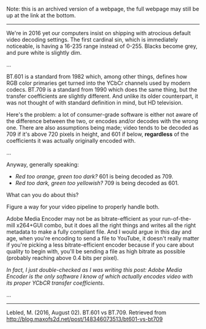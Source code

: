 Note: this is an archived version of a webpage,
the full webpage may still be up at the link at the bottom.

---

We're in 2016 yet our computers insist on shipping with atrocious
default video decoding settings. The first cardinal sin, which is
immediately noticeable, is having a 16-235 range instead of 0-255.
Blacks become grey, and pure white is slightly dim.

...

BT.601
is a standard from 1982 which, among other things, defines how RGB color
primaries get turned into the YCbCr channels used by modern
codecs. BT.709
is a standard from 1990 which does the same thing, but the transfer
coefficients are slightly different. And unlike its older counterpart,
it was not thought of with standard definition in mind, but HD television.

Here's the problem: a lot of consumer-grade software is either not aware
of the difference between the two, or encodes and/or decodes with the
wrong one. There are also assumptions being made; video tends to be
decoded as 709 if it's above 720 pixels in height, and 601 if below,
**regardless** of the coefficients it was actually originally encoded with.

...

Anyway, generally speaking:

  * *Red too orange, green too dark?* 601 is being decoded as 709.
  * *Red too dark, green too yellowish?* 709 is being decoded as 601.

What can you do about this?

Figure a way for your video pipeline to properly handle both.

Adobe Media Encoder may not be as bitrate-efficient as your
run-of-the-mill x264+GUI combo, but it does all the right things and
writes all the right metadata to make a fully compliant file. And I
would argue in this day and age, when you're encoding to send a file to
YouTube, it doesn't really matter if you're picking a less
bitrate-efficient encoder because if you care about quality to begin
with, you'll be sending a file as high bitrate as possible (probably
reaching above 0.4 bits per pixel).

*In fact, I just double-checked as I was writing this post: Adobe Media
Encoder is the only software I know of which actually encodes video with
its proper YCbCR transfer coefficients*.

...

---
Lebled, M. (2016, August 02). BT.601 vs BT.709. Retrieved from http://blog.maxofs2d.net/post/148346073513/bt601-vs-bt709
